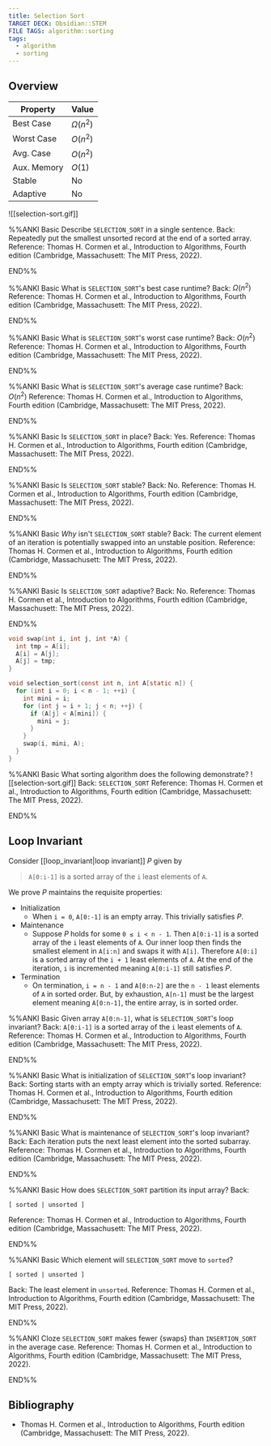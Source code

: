 ```yaml
---
title: Selection Sort
TARGET DECK: Obsidian::STEM
FILE TAGS: algorithm::sorting
tags:
  - algorithm
  - sorting
---
```


## Overview

Property    | Value
----------- | --------
Best Case   | $\Omega(n^2)$
Worst Case  | $O(n^2)$
Avg. Case   | $O(n^2)$
Aux. Memory | $O(1)$
Stable      | No
Adaptive    | No

![[selection-sort.gif]]


%%ANKI
Basic
Describe `SELECTION_SORT` in a single sentence.
Back: Repeatedly put the smallest unsorted record at the end of a sorted array.
Reference: Thomas H. Cormen et al., Introduction to Algorithms, Fourth edition (Cambridge, Massachusett: The MIT Press, 2022).
<!--ID: 1707589393190-->
END%%

%%ANKI
Basic
What is `SELECTION_SORT`'s best case runtime?
Back: $\Omega(n^2)$
Reference: Thomas H. Cormen et al., Introduction to Algorithms, Fourth edition (Cambridge, Massachusett: The MIT Press, 2022).
<!--ID: 1707398773323-->
END%%

%%ANKI
Basic
What is `SELECTION_SORT`'s worst case runtime?
Back: $O(n^2)$
Reference: Thomas H. Cormen et al., Introduction to Algorithms, Fourth edition (Cambridge, Massachusett: The MIT Press, 2022).
<!--ID: 1707398773326-->
END%%

%%ANKI
Basic
What is `SELECTION_SORT`'s average case runtime?
Back: $O(n^2)$
Reference: Thomas H. Cormen et al., Introduction to Algorithms, Fourth edition (Cambridge, Massachusett: The MIT Press, 2022).
<!--ID: 1707398773327-->
END%%

%%ANKI
Basic
Is `SELECTION_SORT` in place?
Back: Yes.
Reference: Thomas H. Cormen et al., Introduction to Algorithms, Fourth edition (Cambridge, Massachusett: The MIT Press, 2022).
<!--ID: 1707398773328-->
END%%

%%ANKI
Basic
Is `SELECTION_SORT` stable?
Back: No.
Reference: Thomas H. Cormen et al., Introduction to Algorithms, Fourth edition (Cambridge, Massachusett: The MIT Press, 2022).
<!--ID: 1707398773330-->
END%%

%%ANKI
Basic
*Why* isn't `SELECTION_SORT` stable?
Back: The current element of an iteration is potentially swapped into an unstable position.
Reference: Thomas H. Cormen et al., Introduction to Algorithms, Fourth edition (Cambridge, Massachusett: The MIT Press, 2022).
<!--ID: 1716632860458-->
END%%

%%ANKI
Basic
Is `SELECTION_SORT` adaptive?
Back: No.
Reference: Thomas H. Cormen et al., Introduction to Algorithms, Fourth edition (Cambridge, Massachusett: The MIT Press, 2022).
<!--ID: 1707504634778-->
END%%

```c
void swap(int i, int j, int *A) {
  int tmp = A[i];
  A[i] = A[j];
  A[j] = tmp;
}

void selection_sort(const int n, int A[static n]) {
  for (int i = 0; i < n - 1; ++i) {
	int mini = i;
    for (int j = i + 1; j < n; ++j) {
      if (A[j] < A[mini]) {
	    mini = j;
      }
    }
    swap(i, mini, A);
  }
}
```

%%ANKI
Basic
What sorting algorithm does the following demonstrate?
![[selection-sort.gif]]
Back: `SELECTION_SORT`
Reference: Thomas H. Cormen et al., Introduction to Algorithms, Fourth edition (Cambridge, Massachusett: The MIT Press, 2022).
<!--ID: 1707400943836-->
END%%

## Loop Invariant

Consider [[loop_invariant|loop invariant]] $P$ given by

> `A[0:i-1]` is a sorted array of the `i` least elements of `A`.

We prove $P$ maintains the requisite properties:

* Initialization
	* When `i = 0`, `A[0:-1]` is an empty array. This trivially satisfies $P$.
* Maintenance
	* Suppose $P$ holds for some `0 ≤ i < n - 1`. Then `A[0:i-1]` is a sorted array of the `i` least elements of `A`. Our inner loop then finds the smallest element in `A[i:n]` and swaps it with `A[i]`. Therefore `A[0:i]` is a sorted array of the `i + 1` least elements of `A`. At the end of the iteration, `i` is incremented meaning `A[0:i-1]` still satisfies $P$.
* Termination
	* On termination, `i = n - 1` and `A[0:n-2]` are the `n - 1` least elements of `A` in sorted order. But, by exhaustion, `A[n-1]` must be the largest element meaning `A[0:n-1]`, the entire array, is in sorted order.

%%ANKI
Basic
Given array `A[0:n-1]`, what is `SELECTION_SORT`'s loop invariant?
Back: `A[0:i-1]` is a sorted array of the `i` least elements of `A`.
Reference: Thomas H. Cormen et al., Introduction to Algorithms, Fourth edition (Cambridge, Massachusett: The MIT Press, 2022).
<!--ID: 1707398773331-->
END%%

%%ANKI
Basic
What is initialization of `SELECTION_SORT`'s loop invariant?
Back: Sorting starts with an empty array which is trivially sorted.
Reference: Thomas H. Cormen et al., Introduction to Algorithms, Fourth edition (Cambridge, Massachusett: The MIT Press, 2022).
<!--ID: 1707398773333-->
END%%

%%ANKI
Basic
What is maintenance of `SELECTION_SORT`'s loop invariant?
Back: Each iteration puts the next least element into the sorted subarray.
Reference: Thomas H. Cormen et al., Introduction to Algorithms, Fourth edition (Cambridge, Massachusett: The MIT Press, 2022).
<!--ID: 1707398773334-->
END%%

%%ANKI
Basic
How does `SELECTION_SORT` partition its input array?
Back:
```
[ sorted | unsorted ]
```
Reference: Thomas H. Cormen et al., Introduction to Algorithms, Fourth edition (Cambridge, Massachusett: The MIT Press, 2022).
<!--ID: 1707399790952-->
END%%

%%ANKI
Basic
Which element will `SELECTION_SORT` move to `sorted`?
```
[ sorted | unsorted ]
```
Back: The least element in `unsorted`.
Reference: Thomas H. Cormen et al., Introduction to Algorithms, Fourth edition (Cambridge, Massachusett: The MIT Press, 2022).
<!--ID: 1707399790955-->
END%%

%%ANKI
Cloze
`SELECTION_SORT` makes fewer {swaps} than `INSERTION_SORT` in the average case.
Reference: Thomas H. Cormen et al., Introduction to Algorithms, Fourth edition (Cambridge, Massachusett: The MIT Press, 2022).
<!--ID: 1708002177782-->
END%%

## Bibliography

* Thomas H. Cormen et al., Introduction to Algorithms, Fourth edition (Cambridge, Massachusett: The MIT Press, 2022).

